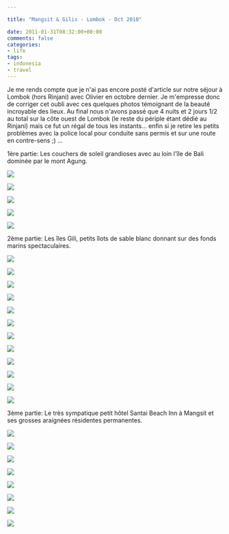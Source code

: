 ```yaml
---

title: "Mangsit & Gilis - Lombok - Oct 2010"

date: 2011-01-31T08:32:00+00:00
comments: false
categories: 
- life
tags:
- indonesia
- travel
---
```


Je me rends compte que je n'ai pas encore posté d'article sur notre séjour à Lombok (hors Rinjani) avec Olivier en octobre dernier. Je m'empresse donc de corriger cet oubli avec ces quelques photos témoignant de la beauté incroyable des lieux. Au final nous n'avons passé que 4 nuits et 2 jours 1/2 au total sur la côte ouest de Lombok (le reste du périple étant dédié au Rinjani) mais ce fut un régal de tous les instants... enfin si je retire les petits problèmes avec la police local pour conduite sans permis et sur une route en contre-sens ;) ...

1ère partie: Les couchers de soleil grandioses avec au loin l'île de Bali dominée par le mont Agung.

![](_media/mangsit-gilis-lombok-oct-2010-bIFpcwAHDgsiDlFxiijl/20101002-233.jpg)

![](_media/mangsit-gilis-lombok-oct-2010-bIFpcwAHDgsiDlFxiijl/20101002-236.jpg)

![](_media/mangsit-gilis-lombok-oct-2010-bIFpcwAHDgsiDlFxiijl/20101002-240.jpg)

![](_media/mangsit-gilis-lombok-oct-2010-bIFpcwAHDgsiDlFxiijl/20101002-243.jpg)

![](_media/mangsit-gilis-lombok-oct-2010-bIFpcwAHDgsiDlFxiijl/20101002-253.jpg)

2ème partie: Les îles Gili, petits îlots de sable blanc donnant sur des fonds marins spectaculaires.

![](_media/mangsit-gilis-lombok-oct-2010-CEmyJIkJuljhDypmApuc/20101002-186.jpg)

![](_media/mangsit-gilis-lombok-oct-2010-CEmyJIkJuljhDypmApuc/20101002-187.jpg)

![](_media/mangsit-gilis-lombok-oct-2010-CEmyJIkJuljhDypmApuc/20101002-192.jpg)

![](_media/mangsit-gilis-lombok-oct-2010-CEmyJIkJuljhDypmApuc/20101002-198.jpg)

![](_media/mangsit-gilis-lombok-oct-2010-CEmyJIkJuljhDypmApuc/20101002-201.jpg)

![](_media/mangsit-gilis-lombok-oct-2010-CEmyJIkJuljhDypmApuc/20101002-208.jpg)

![](_media/mangsit-gilis-lombok-oct-2010-CEmyJIkJuljhDypmApuc/20101002-211.jpg)

![](_media/mangsit-gilis-lombok-oct-2010-CEmyJIkJuljhDypmApuc/20101002-220.jpg)

![](_media/mangsit-gilis-lombok-oct-2010-CEmyJIkJuljhDypmApuc/20101002-222.jpg)

![](_media/mangsit-gilis-lombok-oct-2010-CEmyJIkJuljhDypmApuc/20101002-225.jpg)

![](_media/mangsit-gilis-lombok-oct-2010-CEmyJIkJuljhDypmApuc/20101002-228.jpg)

![](_media/mangsit-gilis-lombok-oct-2010-CEmyJIkJuljhDypmApuc/20101002-230.jpg)

3ème partie: Le très sympatique petit hôtel Santai Beach Inn à Mangsit et ses grosses araignées résidentes permanentes.

![](_media/mangsit-gilis-lombok-oct-2010-uisvgdtAGBxhnxudHlbk/20100927-002.jpg)

![](_media/mangsit-gilis-lombok-oct-2010-uisvgdtAGBxhnxudHlbk/20100927-005.jpg)

![](_media/mangsit-gilis-lombok-oct-2010-uisvgdtAGBxhnxudHlbk/20100927-008.jpg)

![](_media/mangsit-gilis-lombok-oct-2010-uisvgdtAGBxhnxudHlbk/20101001-176.jpg)

![](_media/mangsit-gilis-lombok-oct-2010-uisvgdtAGBxhnxudHlbk/20101001-179.jpg)

![](_media/mangsit-gilis-lombok-oct-2010-uisvgdtAGBxhnxudHlbk/20101001-181.jpg)

![](_media/mangsit-gilis-lombok-oct-2010-uisvgdtAGBxhnxudHlbk/20101003-269.jpg)

![](_media/mangsit-gilis-lombok-oct-2010-uisvgdtAGBxhnxudHlbk/20101003-272.jpg)
